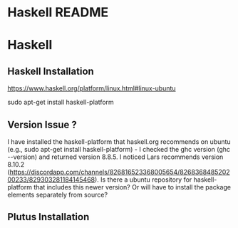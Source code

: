 # Haskell README


# Haskell

## Haskell Installation

https://www.haskell.org/platform/linux.html#linux-ubuntu

 sudo apt-get install haskell-platform

## Version Issue ?

I have installed the haskell-platform that haskell.org recommends on ubuntu (e.g., sudo apt-get install haskell-platform) - I checked the ghc version (ghc --version) and returned version 8.8.5. I noticed Lars recommends version 8.10.2 (https://discordapp.com/channels/826816523368005654/826836848520200233/829303281184145468). 
Is there a ubuntu repository for haskell-platform that includes this newer version? Or will have to install the package elements separately from source?

## Plutus Installation


